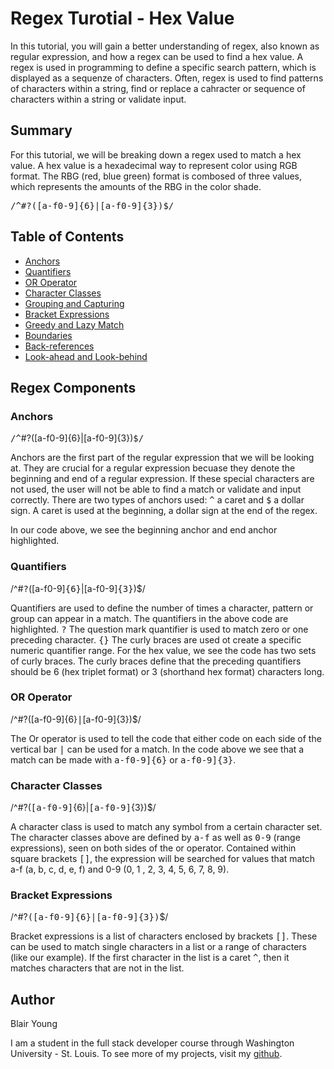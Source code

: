 # Regex Turotial - Hex Value

In this tutorial, you will gain a better understanding of regex, also known as regular expression, and how a regex can be used to find a hex value. A regex is used in programming to define a specific search pattern, which is displayed as a sequenze of characters. Often, regex is used to find patterns of characters within a string, find or replace a cahracter or sequence of characters within a string or validate input. 

## Summary

For this tutorial, we will be breaking down a regex used to match a hex value. A hex value is a hexadecimal way to represent color using RGB format. The RBG (red, blue green) format is combosed of three values, which represents the amounts of the RBG in the color shade. 


<kbd>/^#?([a-f0-9]{6}|[a-f0-9]{3})$/</kbd>


## Table of Contents

- [Anchors](#anchors)
- [Quantifiers](#quantifiers)
- [OR Operator](#or-operator)
- [Character Classes](#character-classes)
- [Grouping and Capturing](#grouping-and-capturing)
- [Bracket Expressions](#bracket-expressions)
- [Greedy and Lazy Match](#greedy-and-lazy-match)
- [Boundaries](#boundaries)
- [Back-references](#back-references)
- [Look-ahead and Look-behind](#look-ahead-and-look-behind)

## Regex Components

### **Anchors**
<kbd>/^</kbd>#?([a-f0-9]{6}|[a-f0-9]{3})<kbd>$/</kbd>

Anchors are the first part of the regular expression that we will be looking at. They are crucial for a regular expression becuase they denote the beginning and end of a regular expression. If these special characters are not used, the user will not be able to find a match or validate and input correctly. There are two types of anchors used: <kbd>^</kbd> a caret and <kbd>$</kbd> a dollar sign. A caret is used at the beginning, a dollar sign at the end of the regex. 

In our code above, we see the beginning anchor and end anchor highlighted.




### **Quantifiers**
/^#<kbd>?</kbd>([a-f0-9]<kbd>{6}</kbd>|[a-f0-9]<kbd>{3}</kbd>)$/

Quantifiers are used to define the number of times a character, pattern or group can appear in a match. The quantifiers in the above code are highlighted. <kbd>?</kbd> The question mark quantifier is used to match zero or one preceding character. <kbd>{}</kbd> The curly braces are used ot create a specific numeric quantifier range. For the hex value, we see the code has two sets of curly braces. The curly braces define that the preceding quantifiers should be 6 (hex triplet format) or 3 (shorthand hex format) characters long. 

### **OR Operator**
/^#?([a-f0-9]{6}<kbd>|</kbd>[a-f0-9]{3})$/

The Or operator is used to tell the code that either code on each side of the vertical bar <kbd>|</kbd> can be used for a match. In the code above we see that a match can be made with <kbd>a-f0-9]{6}</kbd> or <kbd>a-f0-9]{3}</kbd>.

### **Character Classes**
/^#?(<kbd>[a-f0-9]</kbd>{6}|<kbd>[a-f0-9]</kbd>{3})$/

A character class is used to match any symbol from a certain character set. The character classes above are defined by <kbd>a-f</kbd> as well as <kbd>0-9</kbd> (range expressions), seen on both sides of the or operator. Contained within square brackets <kbd>[]</kbd>, the expression will be searched for values that match a-f (a, b, c, d, e, f) and 0-9 (0, 1 , 2, 3, 4, 5, 6, 7, 8, 9).

### **Bracket Expressions**

/^#?<kbd>([a-f0-9]{6}|[a-f0-9]{3})</kbd>$/

Bracket expressions is a list of characters enclosed by brackets <kbd>[]</kbd>. These can be used to match single characters in a list or a range of characters (like our example). If the first character in the list is a caret <kbd>^</kbd>, then it matches characters that are not in the list. 



## Author

Blair Young

I am a student in the full stack developer course through Washington University - St. Louis. To see more of my projects, visit my [github](https://github.com/blairyoung15).
